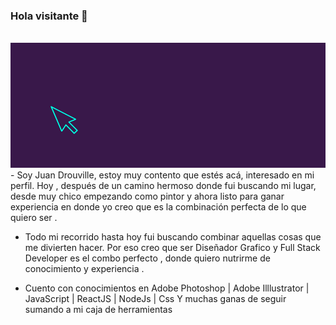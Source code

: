 ### Hola visitante 👋
<br/>
<img height="200" width="1000" src="./fondo-github.gif"  alignSelf="center"/>
<br/>
- Soy Juan Drouville, estoy muy contento que estés acá, interesado en mi perfil.
Hoy , después de un camino hermoso donde fui buscando mi lugar, desde muy chico empezando como pintor y ahora listo para ganar experiencia en donde yo creo que es la combinación perfecta de lo que quiero ser .

- Todo mi recorrido hasta hoy fui buscando combinar aquellas cosas que me divierten hacer. Por eso creo que ser Diseñador Grafico y Full Stack Developer es el combo perfecto , donde quiero nutrirme de conocimiento y experiencia .

- Cuento con conocimientos en 
Adobe Photoshop | Adobe Illlustrator | JavaScript | ReactJS | NodeJs | Css
Y muchas ganas de seguir sumando a mi caja de herramientas




